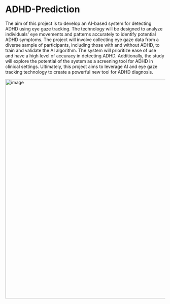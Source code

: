 # ADHD-Prediction

The aim of this project is to develop an AI-based system for detecting ADHD using eye gaze
tracking. The technology will be designed to analyze individuals' eye movements and patterns
accurately to identify potential ADHD symptoms. The project will involve collecting eye gaze
data from a diverse sample of participants, including those with and without ADHD, to train and
validate the AI algorithm. The system will prioritize ease of use and have a high level of
accuracy in detecting ADHD. Additionally, the study will explore the potential of the system as a
screening tool for ADHD in clinical settings. Ultimately, this project aims to leverage AI and eye
gaze tracking technology to create a powerful new tool for ADHD diagnosis.

<img width="692" alt="image" src="https://github.com/Anusha19011901/ADHD-Prediction/assets/75386520/d7d114ad-3921-4f0d-bede-695acc94a09d">
